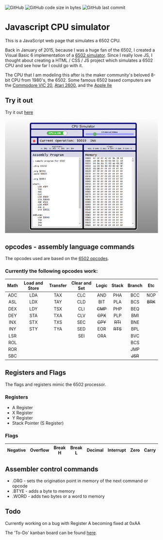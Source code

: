 ![GitHub](https://img.shields.io/github/license/msfwebdude/javascript-cpu-simulator?style=plastic) ![GitHub code size in bytes](https://img.shields.io/github/languages/code-size/msfwebdude/javascript-cpu-simulator?style=plastic)
![GitHub last commit](https://img.shields.io/github/last-commit/msfwebdude/javascript-cpu-simulator?style=plastic)

# Javascript CPU simulator
This is a JavaScript web page that simulates a 6502 CPU.

Back in January of 2015, because I was a huge fan of the 6502, I created a Visual Basic 6 implementation of a [6502 simulator](https://www.planet-source-code.com/vb/scripts/ShowCode.asp?txtCodeId=22670&lngWId=1). Since I really love JS, I thought about creating a HTML / CSS / JS project which simulates a 6502 CPU and see how far I could go with it.

The CPU that I am modeling this after is the maker community's beloved 8-bit CPU from 1980's, the 6502. Some famous 6502 based computers are the [Commodore VIC 20](https://en.wikipedia.org/wiki/Commodore_VIC-20), [Atari 2600](https://en.wikipedia.org/wiki/Atari_2600), and the [Apple IIe](https://en.wikipedia.org/wiki/Apple_IIe)

## Try it out
Try it out [here](http://firoved.com/github/javascript-cpu-simulator/)

![Screenshot](assets/img/screenshot-for-readme.png)

## opcodes - assembly language commands
The opcodes used are based on the [6502 opcodes](http://www.6502.org/tutorials/6502opcodes.html).

### Currently the following opcodes work:

| Math    | Load and Store | Transfer | Clear and Set | Logic   | Stack   | Branch  | Etc     | 
|:-------:|:--------------:|:--------:|:-------------:|:-------:|:-------:|:-------:|:-------:|
| ADC     | LDA            | TAX      | CLC           | AND     | PHA     | BCC     | NOP     |
| ASL     | LDX            | TAY      | CLD           | BIT     | PLA     | BCS     | ~~BRK~~ |
| DEX     | LDY            | TSX      | CLI           | ~~CMP~~ | PHP     | BEQ     |         |
| DEY     | STA            | TXA      | CLV           | ~~CPX~~ | PLP     | BMI     |         |
| INX     | STX            | TXS      | SEC           | ~~CPY~~ | ~~RTI~~ | BNE     |         |
| INY     | STY            | TYA      | SED           | EOR     | ~~RTS~~ | BPL     |         |
| LSR     |                |          | SEI           | ORA     |         | BVC     |         |
| ROL     |                |          |               |         |         | BCS     |         |
| ROR     |                |          |               |         |         | JMP     |         |
| SBC     |                |          |               |         |         | ~~JSR~~ |         |


## Registers and Flags
The flags and registers mimic the 6502 processor.

### Registers
 * A Register
 * X Register
 * Y Register
 * Stack Pointer (S Register)


 ### Flags
| Negative | Overflow | Break H | Break L | Decimal | Interrupt | Zero | Carry |
|---|---|---|---|---|---|---|---|

## Assembler control commands
* .ORG - sets the origination point in memory of the next command or opcode
* .BTYE - adds a byte to memory
* .WORD - adds two bytes or a word to memory

## Todo

Currently working on a bug with Register A becoming fixed at 0xAA

The 'To-Do' kanban board can be found [here](https://github.com/msfwebdude/javascript-cpu-simulator/projects/1).


